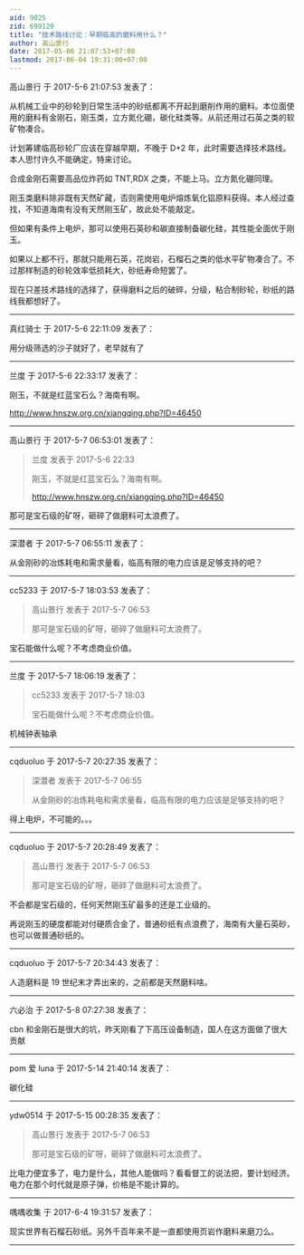 ```yaml
---
aid: 9025
zid: 699120
title: "技术路线讨论：早期临高的磨料用什么？"
author: 高山景行
date: 2017-05-06 21:07:53+07:00
lastmod: 2017-06-04 19:31:00+07:00
---
```


高山景行 于 2017-5-6 21:07:53 发表了：

从机械工业中的砂轮到日常生活中的砂纸都离不开起到磨削作用的磨料。本位面使用的磨料有金刚石，刚玉类，立方氮化硼，碳化硅类等。从前还用过石英之类的软矿物凑合。

计划筹建临高砂轮厂应该在穿越早期，不晚于 D+2 年，此时需要选择技术路线。本人思忖许久不能确定，特来讨论。

合成金刚石需要高品位炸药如 TNT,RDX 之类，不能上马。立方氮化硼同理。

刚玉类磨料除非既有天然矿藏，否则需使用电炉熔炼氧化铝原料获得。本人经过查找，不知道海南有没有天然刚玉矿，故此处不能敲定。

但如果有条件上电炉，那可以使用石英砂和碳直接制备碳化硅，其性能全面优于刚玉。

如果以上都不行，那就只能用石英，花岗岩，石榴石之类的低水平矿物凑合了。不过那样制造的砂轮效率低损耗大，砂纸寿命短罢了。

现在只差技术路线的选择了，获得磨料之后的破碎，分级，粘合制砂轮，砂纸的路线我都想好了。

---

真红骑士 于 2017-5-6 22:11:09 发表了：

用分级筛选的沙子就好了，老早就有了

---

兰度 于 2017-5-6 22:33:17 发表了：

刚玉，不就是红蓝宝石么？海南有啊。

http://www.hnszw.org.cn/xiangqing.php?ID=46450

---

高山景行 于 2017-5-7 06:53:01 发表了：

> 兰度 发表于 2017-5-6 22:33
>
> 刚玉，不就是红蓝宝石么？海南有啊。
>
> http://www.hnszw.org.cn/xiangqing.php?ID=46450

那可是宝石级的矿呀，砸碎了做磨料可太浪费了。

---

深潜者 于 2017-5-7 06:55:11 发表了：

从金刚砂的冶炼耗电和需求量看，临高有限的电力应该是足够支持的吧？

---

cc5233 于 2017-5-7 18:03:53 发表了：

> 高山景行 发表于 2017-5-7 06:53
>
> 那可是宝石级的矿呀，砸碎了做磨料可太浪费了。

宝石能做什么呢？不考虑商业价值。

---

兰度 于 2017-5-7 18:06:19 发表了：

> cc5233 发表于 2017-5-7 18:03
>
> 宝石能做什么呢？不考虑商业价值。

机械钟表轴承

---

cqduoluo 于 2017-5-7 20:27:35 发表了：

> 深潜者 发表于 2017-5-7 06:55
>
> 从金刚砂的冶炼耗电和需求量看，临高有限的电力应该是足够支持的吧？

得上电炉，不可能的。。。

---

cqduoluo 于 2017-5-7 20:28:49 发表了：

> 高山景行 发表于 2017-5-7 06:53
>
> 那可是宝石级的矿呀，砸碎了做磨料可太浪费了。

不会都是宝石级的，任何天然刚玉矿最多的还是工业级的。

再说刚玉的硬度都能对付硬质合金了，普通砂纸有点浪费了，海南有大量石英砂，也可以做普通砂纸的。

---

cqduoluo 于 2017-5-7 20:34:43 发表了：

人造磨料是 19 世纪末才弄出来的，之前都是天然磨料啥。

---

六必治 于 2017-5-8 07:27:38 发表了：

cbn 和金刚石是很大的坑，昨天刚看了下高压设备制造，国人在这方面做了很大贡献

---

pom 爱 luna 于 2017-5-14 21:40:14 发表了：

碳化硅

---

ydw0514 于 2017-5-15 00:28:35 发表了：

> 高山景行 发表于 2017-5-7 06:53
>
> 那可是宝石级的矿呀，砸碎了做磨料可太浪费了。

比电力便宜多了，电力是什么，其他人能做吗？看看督工的说法把，要计划经济。电力在那个时代就是原子弹，价格是不能计算的。

---

喁喁收集 于 2017-6-4 19:31:57 发表了：

现实世界有石榴石砂纸。另外千百年来不是一直都使用页岩作磨料来磨刀么。

---
